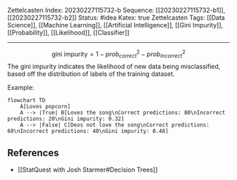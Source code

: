 Zettelcasten Index: 20230227115732-b
Sequence: [[20230227115732-b1]], [[20230227115732-b2]]
Status: #idea
Katex: true
Zettelcasten Tags: [[Data Science]], [[Machine Learning]], [[Artificial Intelligence]], [[Gini Impurity]], [[Probability]], [[Likelihood]], [[Classifier]]

---

$$\text{gini impurity} = 1 - prob_{correct}^2 - prob_{incorrect}^2$$
The gini impurity indicates the likelihood of new data being misclassified, based off the distribution of labels of the training dataset.

Example:
```mermaid
flowchart TD
    A[Loves popcorn]
    A --> |True| B[Loves the song\nCorrect predictions: 80\nIncorrect predictions: 20\nGini impurity: 0.32]
    A --> |False| C[Deos not love the song\nCorrect predictions: 60\nIncorrect predictions: 40\nGini impurity: 0.48]
```

## References
- [[StatQuest with Josh Starmer#Decision Trees]]